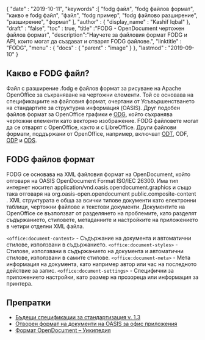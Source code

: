 {
  "date" : "2019-10-11",
  "keywords" :[ "fodg файл", "fodg файлов формат", "какво е fodg файл", "файл", "fodg пример", "fodg файлово разширение", "разширение", "формат" ],
  "author" : {
    "display_name" : "Kashif Iqbal"
},
  "draft" : "false",
  "toc" : true,
  "title" :"FODG - OpenDocument чертожен файлов формат",
  "description":"Научете за файловия формат FODG и API, които могат да създават и отварят FODG файлове.",
  "linktitle" : "FODG",
  "menu" : {
    "docs" : {
      "parent" : "image"
}
},
  "lastmod" : "2019-09-10"
}

## Какво е FODG файл?

Файл с разширение .fodg е файлов формат за рисуване на Apache OpenOffice за съхраняване на чертожни елементи. Той се основава на спецификациите на файловия формат, очертани от Усъвършенстването на стандартите за структурна информация (OASIS). Друг подобен файлов формат за OpenOffice графики е [ODG](/bg/image/odg/), който съхранява чертожни елементи като векторно изображение. FODG файловете могат да се отварят с OpenOffice, както и с LibreOffice. Други файлови формати, поддържани от OpenOffice, например, включват [ODT](/bg/word-processing/odt/), ODF, [ODP](/bg/presentation/odp/) и [ODS](/bg/spreadsheet/ods/).

## FODG файлов формат

FODG се основава на XML файловия формат на OpenDocument, който отговаря на OASIS OpenDocument Format ISO/IEC 26300. Има тип интернет носител application/vnd.oasis.opendocument.graphics и също така отговаря на org.oasis-open.opendocument public.composite-content . XML структурата е обща за всички типове документи като електронни таблици, чертожни файлове и текстови документи. Документите на OpenOffice се възползват от разделянето на проблемите, като разделят съдържанието, стиловете, метаданните и настройките на приложението в четири отделни XML файла.

`<office:document-content>` - Съдържание на документа и автоматични стилове, използвани в съдържанието.
`<office:document-styles>` - Стилове, използвани в съдържанието на документа и автоматични стилове, използвани в самите стилове.
`<office:document-meta>` - Мета информация на документа, като например автор или час на последното действие за запис.
`<office:document-settings>` - Специфични за приложението настройки, като размер на прозореца или информация за принтера.

## Препратки ##
* [Бъдещи спецификации за стандартизация v. 1.3](https://docs.oasis-open.org/office/OpenDocument/v1.3/cs01/OpenDocument-v1.3-cs01.zip)
* [Отворен формат на документи на OASIS за офис приложения](https://www.oasis-open.org/committees/tc_home.php?wg_abbrev=office)
* [Формат OpenDocument – Уикипедия](https://en.wikipedia.org/wiki/OpenDocument)

